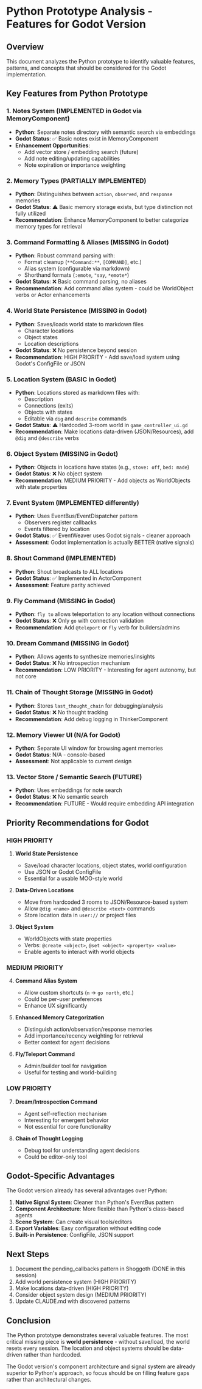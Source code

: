 # Python Prototype Analysis - Features for Godot Version

## Overview
This document analyzes the Python prototype to identify valuable features, patterns, and concepts that should be considered for the Godot implementation.

## Key Features from Python Prototype

### 1. **Notes System** (IMPLEMENTED in Godot via MemoryComponent)
- **Python**: Separate notes directory with semantic search via embeddings
- **Godot Status**: ✅ Basic notes exist in MemoryComponent
- **Enhancement Opportunities**:
  - Add vector store / embedding search (future)
  - Add note editing/updating capabilities
  - Note expiration or importance weighting

### 2. **Memory Types** (PARTIALLY IMPLEMENTED)
- **Python**: Distinguishes between `action`, `observed`, and `response` memories
- **Godot Status**: ⚠️ Basic memory storage exists, but type distinction not fully utilized
- **Recommendation**: Enhance MemoryComponent to better categorize memory types for retrieval

### 3. **Command Formatting & Aliases** (MISSING in Godot)
- **Python**: Robust command parsing with:
  - Format cleanup (`**Command:**`, `[COMMAND]`, etc.)
  - Alias system (configurable via markdown)
  - Shorthand formats (`:emote`, `"say`, `*emote*`)
- **Godot Status**: ❌ Basic command parsing, no aliases
- **Recommendation**: Add command alias system - could be WorldObject verbs or Actor enhancements

### 4. **World State Persistence** (MISSING in Godot)
- **Python**: Saves/loads world state to markdown files
  - Character locations
  - Object states
  - Location descriptions
- **Godot Status**: ❌ No persistence beyond session
- **Recommendation**: HIGH PRIORITY - Add save/load system using Godot's ConfigFile or JSON

### 5. **Location System** (BASIC in Godot)
- **Python**: Locations stored as markdown files with:
  - Description
  - Connections (exits)
  - Objects with states
  - Editable via `dig` and `describe` commands
- **Godot Status**: ⚠️ Hardcoded 3-room world in `game_controller_ui.gd`
- **Recommendation**: Make locations data-driven (JSON/Resources), add `@dig` and `@describe` verbs

### 6. **Object System** (MISSING in Godot)
- **Python**: Objects in locations have states (e.g., `stove: off`, `bed: made`)
- **Godot Status**: ❌ No object system
- **Recommendation**: MEDIUM PRIORITY - Add objects as WorldObjects with state properties

### 7. **Event System** (IMPLEMENTED differently)
- **Python**: Uses EventBus/EventDispatcher pattern
  - Observers register callbacks
  - Events filtered by location
- **Godot Status**: ✅ EventWeaver uses Godot signals - cleaner approach
- **Assessment**: Godot implementation is actually BETTER (native signals)

### 8. **Shout Command** (IMPLEMENTED)
- **Python**: Shout broadcasts to ALL locations
- **Godot Status**: ✅ Implemented in ActorComponent
- **Assessment**: Feature parity achieved

### 9. **Fly Command** (MISSING in Godot)
- **Python**: `fly to` allows teleportation to any location without connections
- **Godot Status**: ❌ Only `go` with connection validation
- **Recommendation**: Add `@teleport` or `fly` verb for builders/admins

### 10. **Dream Command** (MISSING in Godot)
- **Python**: Allows agents to synthesize memories/insights
- **Godot Status**: ❌ No introspection mechanism
- **Recommendation**: LOW PRIORITY - Interesting for agent autonomy, but not core

### 11. **Chain of Thought Storage** (MISSING in Godot)
- **Python**: Stores `last_thought_chain` for debugging/analysis
- **Godot Status**: ❌ No thought tracking
- **Recommendation**: Add debug logging in ThinkerComponent

### 12. **Memory Viewer UI** (N/A for Godot)
- **Python**: Separate UI window for browsing agent memories
- **Godot Status**: N/A - console-based
- **Assessment**: Not applicable to current design

### 13. **Vector Store / Semantic Search** (FUTURE)
- **Python**: Uses embeddings for note search
- **Godot Status**: ❌ No semantic search
- **Recommendation**: FUTURE - Would require embedding API integration

## Priority Recommendations for Godot

### HIGH PRIORITY
1. **World State Persistence**
   - Save/load character locations, object states, world configuration
   - Use JSON or Godot ConfigFile
   - Essential for a usable MOO-style world

2. **Data-Driven Locations**
   - Move from hardcoded 3 rooms to JSON/Resource-based system
   - Allow `@dig <name>` and `@describe <text>` commands
   - Store location data in `user://` or project files

3. **Object System**
   - WorldObjects with state properties
   - Verbs: `@create <object>`, `@set <object> <property> <value>`
   - Enable agents to interact with world objects

### MEDIUM PRIORITY
4. **Command Alias System**
   - Allow custom shortcuts (`n` → `go north`, etc.)
   - Could be per-user preferences
   - Enhance UX significantly

5. **Enhanced Memory Categorization**
   - Distinguish action/observation/response memories
   - Add importance/recency weighting for retrieval
   - Better context for agent decisions

6. **Fly/Teleport Command**
   - Admin/builder tool for navigation
   - Useful for testing and world-building

### LOW PRIORITY
7. **Dream/Introspection Command**
   - Agent self-reflection mechanism
   - Interesting for emergent behavior
   - Not essential for core functionality

8. **Chain of Thought Logging**
   - Debug tool for understanding agent decisions
   - Could be editor-only tool

## Godot-Specific Advantages

The Godot version already has several advantages over Python:

1. **Native Signal System**: Cleaner than Python's EventBus pattern
2. **Component Architecture**: More flexible than Python's class-based agents
3. **Scene System**: Can create visual tools/editors
4. **Export Variables**: Easy configuration without editing code
5. **Built-in Persistence**: ConfigFile, JSON support

## Next Steps

1. Document the pending_callbacks pattern in Shoggoth (DONE in this session)
2. Add world persistence system (HIGH PRIORITY)
3. Make locations data-driven (HIGH PRIORITY)
4. Consider object system design (MEDIUM PRIORITY)
5. Update CLAUDE.md with discovered patterns

## Conclusion

The Python prototype demonstrates several valuable features. The most critical missing piece is **world persistence** - without save/load, the world resets every session. The location and object systems should be data-driven rather than hardcoded.

The Godot version's component architecture and signal system are already superior to Python's approach, so focus should be on filling feature gaps rather than architectural changes.

